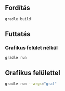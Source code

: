 ## Fordítás
```sh
gradle build
```

## Futtatás

### Grafikus felület nélkül
```sh
gradle run
```

## Grafikus felülettel
```sh
gradle run --args="graf"
```
